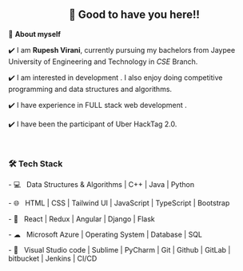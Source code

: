 <!-- README FILE CODE -->



<!-- WAKING HAND WITH GOOD TO HAVE YOU TEXT-->
<h2 align=center>👋 Good to have you here!!</h2>


<!--ABOUT ME CODE-->
🌱 **About myself**<br>

✔️ I am **Rupesh Virani**, currently pursuing my bachelors from Jaypee University of Engineering and Technology  in *CSE* Branch. <br>

✔️ I am interested in development . I also enjoy doing competitive programming and data structures and algorithms. <br>

✔️ I have experience in FULL stack web development .<br>

✔️ I have been the participant of  Uber HackTag 2.0.

<br>

<h3>🛠 Tech Stack</h3>
<p>
- 💻  &nbsp; Data Structures & Algorithms | C++ | Java | Python 
  </p><p>
- 🌐  &nbsp; HTML | CSS | Tailwind UI | JavaScript | TypeScript | Bootstrap
  </p><p>
- 🐍  &nbsp; React | Redux | Angular | Django | Flask 
  </p><p>
- ☁  &nbsp; Microsoft Azure | Operating System | Database | SQL
  </p><p>
- 🔧  &nbsp; Visual Studio code | Sublime | PyCharm | Git | Github | GitLab | bitbucket | Jenkins | CI/CD 
  </p>
